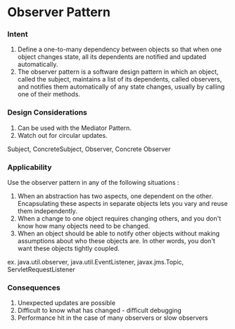 # Observer Pattern

### Intent

1. Define a one-to-many dependency between objects so that when one object changes state, all its dependents are notified and updated automatically.
1. The observer pattern is a software design pattern in which an object, called the subject, maintains a list of its dependents, called observers, and notifies them automatically of any state changes, usually by calling one of their methods.

### Design Considerations

1. Can be used with the Mediator Pattern.
1. Watch out for circular updates.

Subject, ConcreteSubject, Observer, Concrete Observer

### Applicability

Use the observer pattern in any of the following situations :

1. When an abstraction has two aspects, one dependent on the other. Encapsulating these aspects in separate objects lets you vary and reuse them independently.
1. When a change to one object requires changing others, and you don't know how many objects need to be changed.
1. When an object should be able to notify other objects without making assumptions about who these objects are. In other words, you don't want these objects tightly coupled.

ex. java.util.observer, java.util.EventListener, javax.jms.Topic, ServletRequestListener

### Consequences

1. Unexpected updates are possible
1. Difficult to know what has changed - difficult debugging
1. Performance hit in the case of many observers or slow observers
